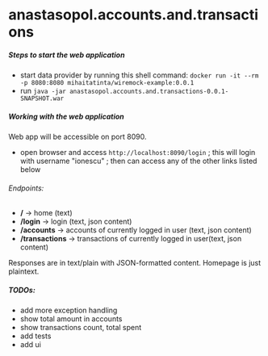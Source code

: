 # anastasopol.accounts.and.transactions

<h5> Steps to start the web application </h5>

* start data provider by running this shell command: ```docker run -it --rm -p 8080:8080 mihaitatinta/wiremock-example:0.0.1```
* run ```java -jar anastasopol.accounts.and.transactions-0.0.1-SNAPSHOT.war```


<h5> Working with the web application </h5>

Web app will be accessible on port 8090.

* open browser and access ```http://localhost:8090/login``` ; this will login with username "ionescu" ; then can access any of the other links listed below


<h6>Endpoints:</h6>

* __/__ -> home (text)
* __/login__ -> login (text, json content)
* __/accounts__ -> accounts of currently logged in user (text, json content)
* __/transactions__ ->  transactions of currently logged in user(text, json content)

Responses are in text/plain with JSON-formatted content. Homepage is just plaintext.


<h5>TODOs:</h5>

* add more exception handling
* show total amount in accounts
* show transactions count, total spent
* add tests
* add ui

